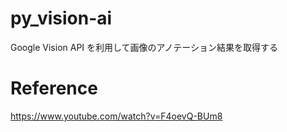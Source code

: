 # py_vision-ai
Google Vision API を利用して画像のアノテーション結果を取得する

# Reference
https://www.youtube.com/watch?v=F4oevQ-BUm8